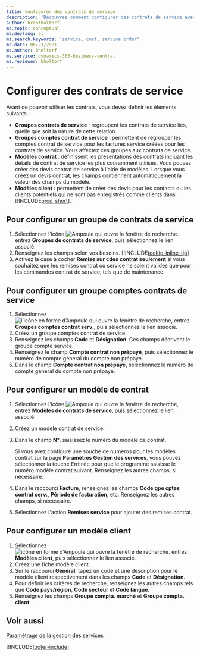 ```yaml
---
title: Configurer des contrats de service
description: 'Découvrez comment configurer des contrats de service avec les conditions préalables requises, notamment des groupes de contrats de service, des modèles de contrat et des modèles de client.'
author: brentholtorf
ms.topic: conceptual
ms.devlang: al
ms.search.keywords: 'service, cost, service order'
ms.date: 06/23/2021
ms.author: bholtorf
ms.service: dynamics-365-business-central
ms.reviewer: bholtorf
---
```


# <a name="set-up-service-contracts"></a>Configurer des contrats de service
Avant de pouvoir utiliser les contrats, vous devez définir les éléments suivants : 

* **Groupes contrats de service** : regroupent les contrats de service liés, quelle que soit la nature de cette relation.
* **Groupes comptes contrat de service** : permettent de regrouper les comptes contrat de service pour les factures service créées pour les contrats de service. Vous affectez ces groupes aux contrats de service.  
* **Modèles contrat** : définissent les présentations des contrats incluant les détails de contrat de service les plus couramment utilisés. Vous pouvez créer des devis contrat de service à l'aide de modèles. Lorsque vous créez un devis contrat, les champs contiennent automatiquement la valeur des champs du modèle.
* **Modèles client** : permettent de créer des devis pour les contacts ou les clients potentiels qui ne sont pas enregistrés comme clients dans [!INCLUDE[prod_short](includes/prod_short.md)].  

## <a name="to-set-up-a-service-contract-group"></a>Pour configurer un groupe de contrats de service
1. Sélectionnez l’icône ![Ampoule qui ouvre la fenêtre de recherche.](media/ui-search/search_small.png "Dites-moi ce que vous voulez faire") entrez **Groupes de contrats de service**, puis sélectionnez le lien associé.  
2. Renseignez les champs selon vos besoins. [!INCLUDE[tooltip-inline-tip](includes/tooltip-inline-tip_md.md)]
3. Activez la case à cocher **Remise sur cdes contrat seulement** si vous souhaitez que les remises contrat ou service ne soient valides que pour les commandes contrat de service, tels que de maintenance.  

## <a name="to-set-up-a-service-contract-account-group"></a>Pour configurer un groupe comptes contrats de service
1. Sélectionnez ![l’icône en forme d’Ampoule qui ouvre la fenêtre de recherche](media/ui-search/search_small.png "Dites-moi ce que vous voulez faire"), entrez **Groupes comptes contrat serv.**, puis sélectionnez le lien associé.  
2. Créez un groupe comptes contrat de service.   
3. Renseignez les champs **Code** et **Désignation**. Ces champs décrivent le groupe compte service.  
4. Renseignez le champ **Compte contrat non prépayé**, puis sélectionnez le numéro de compte général du compte non prépayé.  
5. Dans le champ **Compte contrat non prépayé**, sélectionnez le numéro de compte général du compte non prépayé.  

## <a name="to-set-up-a-contract-template"></a>Pour configurer un modèle de contrat
1. Sélectionnez l’icône ![Ampoule qui ouvre la fenêtre de recherche](media/ui-search/search_small.png "Dites-moi ce que vous voulez faire"), entrez **Modèles de contrats de service**, puis sélectionnez le lien associé.  
2. Créez un modèle contrat de service.  
3. Dans le champ **N°**, saisissez le numéro du modèle de contrat.  
  
     Si vous avez configuré une souche de numéros pour les modèles contrat sur la page **Paramètres Gestion des services**, vous pouvez sélectionner la touche <kbd>Entrée</kbd> pour que le programme saisisse le numéro modèle contrat suivant. Renseignez les autres champs, si nécessaire.  
  
4. Dans le raccourci **Facture**, renseignez les champs **Code gpe cptes contrat serv.**, **Période de facturation**, etc. Renseignez les autres champs, si nécessaire.  
5. Sélectionnez l'action **Remises service** pour ajouter des remises contrat.  

## <a name="to-set-up-a-customer-template"></a>Pour configurer un modèle client
1. Sélectionnez ![icône en forme d’Ampoule qui ouvre la fenêtre de recherche.](media/ui-search/search_small.png "Dites-moi ce que vous voulez faire") entrez **Modèles client**, puis sélectionnez le lien associé.  
2. Créez une fiche modèle client.  
3. Sur le raccourci **Général**, tapez un code et une description pour le modèle client respectivement dans les champs **Code** et **Désignation**. 
4. Pour définir les critères de recherche, renseignez les autres champs tels que **Code pays/région**, **Code secteur** et **Code langue**.  
5. Renseignez les champs **Groupe compta. marché** et **Groupe compta. client**.  

## <a name="see-also"></a>Voir aussi
[Paramétrage de la gestion des services](service-setup-service.md)

[!INCLUDE[footer-include](includes/footer-banner.md)]
